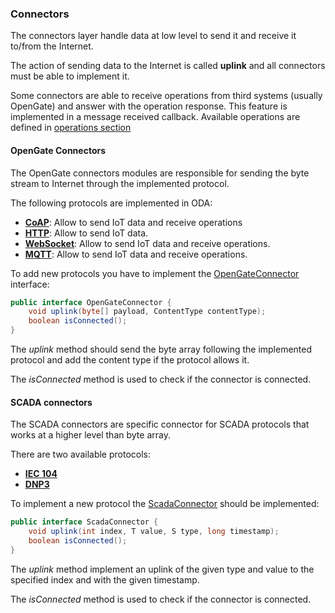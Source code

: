 ### Connectors

The connectors layer handle data at low level to send it and receive it to/from the Internet.

The action of sending data to the Internet is called __uplink__ and all connectors must be able to implement it.

Some connectors are able to receive operations from third systems (usually OpenGate) and answer with the operation response. This feature is implemented in a message received callback.
Available operations are defined in [operations section](../operations/README.md)

#### OpenGate Connectors
The OpenGate connectors modules are responsible for sending the byte stream to Internet through the implemented protocol.

The following protocols are implemented in ODA:
* [__CoAP__](coap.md#coap): Allow to send IoT data and receive operations
* [__HTTP__](http.md#http): Allow to send IoT data.
* [__WebSocket__](websocket.md#websocket): Allow to send IoT data and receive operations.
* [__MQTT__](mqtt.md#mqtt): Allow to send IoT data and receive operations.


To add new protocols you have to implement the [OpenGateConnector](https://github.com/amplia-iiot/oda/blob/master/oda-core/commons/src/main/java/es/amplia/oda/core/commons/interfaces/OpenGateConnector.java) interface:
```java
public interface OpenGateConnector {
    void uplink(byte[] payload, ContentType contentType);
    boolean isConnected();
}
```

The *uplink* method should send the byte array following the implemented protocol and add the content type if the protocol allows it.

The *isConnected* method is used to check if the connector is connected.

#### SCADA connectors
The SCADA connectors are specific connector for SCADA protocols that works at a higher level than byte array.

There are two available protocols:
* [__IEC 104__](iec104#iec104)
* [__DNP3__](dnp3#dnp3)

To implement a new protocol the [ScadaConnector](https://github.com/amplia-iiot/oda/blob/master/oda-core/commons/src/main/java/es/amplia/oda/core/commons/interfaces/ScadaConnector.java) should be implemented:
```java
public interface ScadaConnector {
    void uplink(int index, T value, S type, long timestamp);
    boolean isConnected();
}
```

The *uplink* method implement an uplink of the given type and value to the specified index and with the given timestamp.

The *isConnected* method is used to check if the connector is connected.